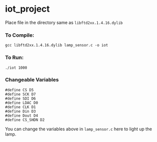 # iot_project

Place file in the directory same as `libftd2xx.1.4.16.dylib`

### To Compile:

`gcc libftd2xx.1.4.16.dylib lamp_sensor.c -o iot`

### To Run:

`./iot 1000`

### Changeable Variables

```
#define CS D5
#define SCK D7
#define SDI D6
#define LDAC D0
#define CLK D1
#define Din D3
#define Dout D4
#define CS_SHDN D2
```

You can change the variables above in `lamp_sensor.c` here to light up the lamp.
